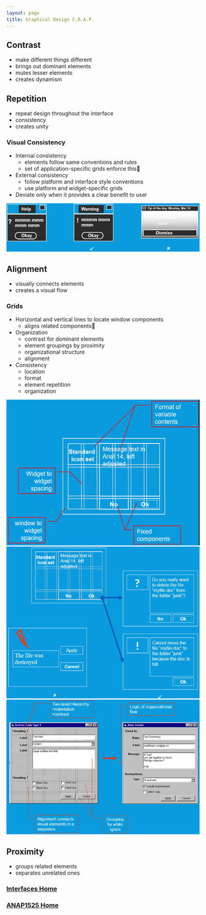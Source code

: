 ```yaml
---
layout: page
title: Graphical Design C.R.A.P.
---
```


## Contrast
* make different things different
* brings out dominant elements
* mutes lesser elements
* creates dynamism

## Repetition
* repeat design throughout the interface
* consistency
* creates unity 

### Visual Consistency
* Internal consistency
  * elements follow same conventions and rules
  * set of application-specific grids enforce this
* External consistency
  * follow platform and interface style conventions
  * use platform and widget-specific grids
* Deviate only when it provides a clear benefit to user

![repettition-1](files/repetition-1.jpg)

## Alignment
* visually connects elements
* creates a visual flow

### Grids
* Horizontal and vertical lines to locate window components
  * aligns related components
* Organization
  * contrast for dominant elements
  * element groupings by proximity
  * organizational structure
  * alignment
* Consistency
  * location
  * format
  * element repetition
  * organization

![grids-1](files/grids-1.jpg)<br>
![grids-2](files/grids-2.jpg)<br>
![grids-3](files/grids-3.jpg)

## Proximity
* groups related elements
* separates unrelated ones





### [Interfaces Home](interfaces.md)
### [ANAP1525 Home](../)
